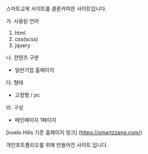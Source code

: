 스마트교복 사이트를 클론카피한 사이트입니다.

가. 사용된 언어

1. html
2. css(scss)
3. jquery

나. 컨텐츠 구분
- 일반기업 홈페이지

다. 형태
- 고정형 / pc

라. 구성
- 메인페이지 1페이지


[noelo Hills 기존 홈페이지 링크] (https://smartzzang.com/)

개인포트폴리오를 위해 만들어진 사이트 입니다.
